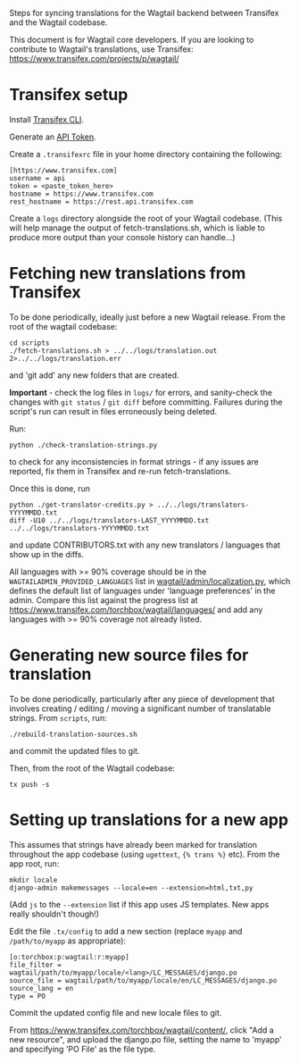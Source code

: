 Steps for syncing translations for the Wagtail backend between Transifex and the Wagtail codebase.

This document is for Wagtail core developers. If you are looking to contribute to Wagtail's translations, use Transifex: https://www.transifex.com/projects/p/wagtail/

# Transifex setup

Install [Transifex CLI](https://developers.transifex.com/docs/cli#installation).

Generate an [API Token](https://help.transifex.com/en/articles/6248858-generating-an-api-token).

Create a `.transifexrc` file in your home directory containing the following:

    [https://www.transifex.com]
    username = api
    token = <paste_token_here>
    hostname = https://www.transifex.com
    rest_hostname = https://rest.api.transifex.com

Create a `logs` directory alongside the root of your Wagtail codebase. (This will help manage the output of fetch-translations.sh, which is liable to produce more output than your console history can handle...)

# Fetching new translations from Transifex

To be done periodically, ideally just before a new Wagtail release. From the root of the wagtail codebase:

    cd scripts
    ./fetch-translations.sh > ../../logs/translation.out 2>../../logs/translation.err

and 'git add' any new folders that are created.

**Important** - check the log files in `logs/` for errors, and sanity-check the changes with `git status` / `git diff` before committing. Failures during the script's run can result in files erroneously being deleted.

Run:

    python ./check-translation-strings.py

to check for any inconsistencies in format strings - if any issues are reported, fix them in Transifex and re-run fetch-translations.

Once this is done, run

    python ./get-translator-credits.py > ../../logs/translators-YYYYMMDD.txt
    diff -U10 ../../logs/translators-LAST_YYYYMMDD.txt ../../logs/translators-YYYYMMDD.txt

and update CONTRIBUTORS.txt with any new translators / languages that show up in the diffs.

All languages with >= 90% coverage should be in the `WAGTAILADMIN_PROVIDED_LANGUAGES` list in [wagtail/admin/localization.py](https://github.com/wagtail/wagtail/blob/master/wagtail/admin/localization.py), which defines the default list of languages under 'language preferences' in the admin. Compare this list against the progress list at https://www.transifex.com/torchbox/wagtail/languages/ and add any languages with >= 90% coverage not already listed.

# Generating new source files for translation

To be done periodically, particularly after any piece of development that involves creating / editing / moving a significant number of translatable strings. From `scripts`, run:

    ./rebuild-translation-sources.sh

and commit the updated files to git.

Then, from the root of the Wagtail codebase:

    tx push -s

# Setting up translations for a new app

This assumes that strings have already been marked for translation throughout the app codebase (using `ugettext`, `{% trans %}` etc). From the app root, run:

    mkdir locale
    django-admin makemessages --locale=en --extension=html,txt,py

(Add `js` to the `--extension` list if this app uses JS templates. New apps really shouldn't though!)

Edit the file `.tx/config` to add a new section (replace `myapp` and `/path/to/myapp` as appropriate):

    [o:torchbox:p:wagtail:r:myapp]
    file_filter = wagtail/path/to/myapp/locale/<lang>/LC_MESSAGES/django.po
    source_file = wagtail/path/to/myapp/locale/en/LC_MESSAGES/django.po
    source_lang = en
    type = PO

Commit the updated config file and new locale files to git.

From https://www.transifex.com/torchbox/wagtail/content/, click "Add a new resource", and upload the django.po file, setting the name to 'myapp' and specifying 'PO File' as the file type.